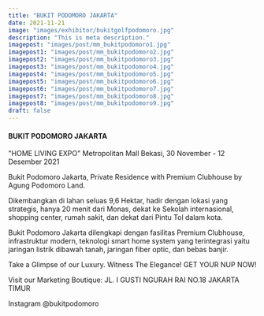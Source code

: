 ```yaml
---
title: "BUKIT PODOMORO JAKARTA"
date: 2021-11-21
image: "images/exhibitor/bukitgolfpodomoro.jpg"
description: "This is meta description."
imagepost: "images/post/mm_bukitpodomoro1.jpg"
imagepost1: "images/post/mm_bukitpodomoro2.jpg"
imagepost2: "images/post/mm_bukitpodomoro3.jpg"
imagepost3: "images/post/mm_bukitpodomoro4.jpg"
imagepost4: "images/post/mm_bukitpodomoro5.jpg"
imagepost5: "images/post/mm_bukitpodomoro6.jpg"
imagepost6: "images/post/mm_bukitpodomoro7.jpg"
imagepost7: "images/post/mm_bukitpodomoro8.jpg"
imagepost8: "images/post/mm_bukitpodomoro9.jpg"
draft: false
---
```


#### BUKIT PODOMORO JAKARTA

"HOME LIVING EXPO"
Metropolitan Mall Bekasi, 30 November - 12 Desember 2021

Bukit Podomoro Jakarta, Private Residence with Premium Clubhouse by Agung Podomoro Land.

Dikembangkan di lahan seluas 9,6 Hektar, hadir dengan lokasi yang strategis, hanya 20 menit dari Monas, dekat ke Sekolah internasional, shopping center, rumah sakit, dan dekat dari Pintu Tol dalam kota. 
 
Bukit Podomoro Jakarta dilengkapi dengan fasilitas Premium Clubhouse, infrastruktur modern, teknologi smart home system yang terintegrasi yaitu jaringan listrik dibawah tanah, jaringan fiber optic, dan bebas banjir. 

Take a Glimpse of our Luxury. Witness The Elegance!
GET YOUR NUP NOW!

Visit our Marketing Boutique:
JL. I GUSTI NGURAH RAI NO.18
JAKARTA TIMUR


Instagram @bukitpodomoro
